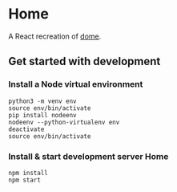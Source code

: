 # Home

A React recreation of [dome](https://github.com/minchingtonak/dome).

## Get started with development

### Install a Node virtual environment
```
python3 -m venv env
source env/bin/activate
pip install nodeenv
nodeenv --python-virtualenv env
deactivate
source env/bin/activate
```

### Install & start development server Home
```
npm install
npm start
```